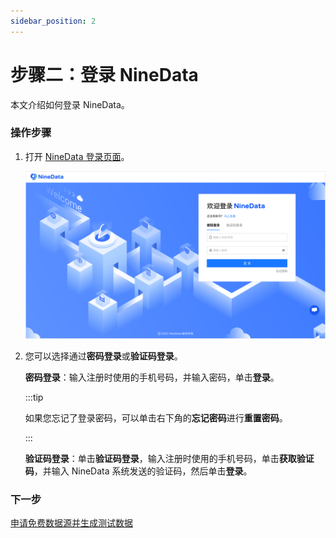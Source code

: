 ```yaml
---
sidebar_position: 2
---
```


# 步骤二：登录 NineData

本文介绍如何登录 NineData。

### 操作步骤

1. 打开 [NineData 登录页面](https://console.ninedata.cloud)。

   ![login](../image/login.png)

2. 您可以选择通过**密码登录**或**验证码登录**。

   **密码登录**：输入注册时使用的手机号码，并输入密码，单击**登录**。

   :::tip

   如果您忘记了登录密码，可以单击右下角的**忘记密码**进行**重置密码**。
   
   :::
   
   **验证码登录**：单击**验证码登录**，输入注册时使用的手机号码，单击**获取验证码**，并输入 NineData 系统发送的验证码，然后单击**登录**。

### 下一步

[申请免费数据源并生成测试数据](3_demo_datasource.md)
